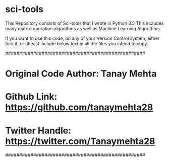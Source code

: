 # sci-tools
This Repository consists of Sci-tools that I wrote in Python 3.5
This includes many matrix-operation algorithms as well as Machine Learning Algorithms

If you want to use this code, on any of your Version Control system, either fork it, or atleast include below text in all the files you intend to copy.

##################################################
# Original Code Author: Tanay Mehta
# Github Link: https://github.com/tanaymehta28
# Twitter Handle: https://twitter.com/Tanaymehta28
##################################################
